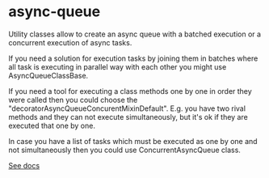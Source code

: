 # async-queue
Utility classes allow to create an async queue with a batched execution or a concurrent execution of async tasks.

If you need a solution for execution tasks by joining them in batches where all task is executing in parallel way with each other you might use AsyncQueueClassBase.

If you need a tool for executing a class methods one by one in order they were called then you
could choose the "decoratorAsyncQueueConcurentMixinDefault".
E.g. you have two rival methods and they can not execute simultaneously, but it's ok if they are executed that one by one.

In case you have a list of tasks which must be executed as one by one and not simultaneously then you could use ConcurrentAsyncQueue class.

[See docs](docs/modules.md)
